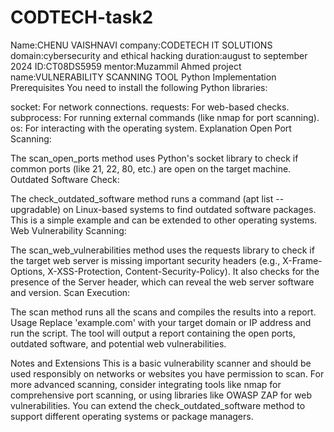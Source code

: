 # CODTECH-task2
Name:CHENU VAISHNAVI
company:CODETECH IT SOLUTIONS 
domain:cybersecurity and ethical hacking 
duration:august to september 2024 
ID:CT08DS5959 
mentor:Muzammil Ahmed
project name:VULNERABILITY SCANNING TOOL
Python Implementation
Prerequisites
You need to install the following Python libraries:

socket: For network connections.
requests: For web-based checks.
subprocess: For running external commands (like nmap for port scanning).
os: For interacting with the operating system.
Explanation
Open Port Scanning:

The scan_open_ports method uses Python's socket library to check if common ports (like 21, 22, 80, etc.) are open on the target machine.
Outdated Software Check:

The check_outdated_software method runs a command (apt list --upgradable) on Linux-based systems to find outdated software packages. This is a simple example and can be extended to other operating systems.
Web Vulnerability Scanning:

The scan_web_vulnerabilities method uses the requests library to check if the target web server is missing important security headers (e.g., X-Frame-Options, X-XSS-Protection, Content-Security-Policy). It also checks for the presence of the Server header, which can reveal the web server software and version.
Scan Execution:

The scan method runs all the scans and compiles the results into a report.
Usage
Replace 'example.com' with your target domain or IP address and run the script. The tool will output a report containing the open ports, outdated software, and potential web vulnerabilities.

Notes and Extensions
This is a basic vulnerability scanner and should be used responsibly on networks or websites you have permission to scan.
For more advanced scanning, consider integrating tools like nmap for comprehensive port scanning, or using libraries like OWASP ZAP for web vulnerabilities.
You can extend the check_outdated_software method to support different operating systems or package managers.
